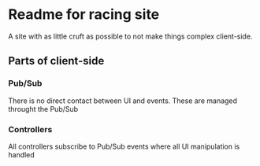 # Readme for racing site
A site with as little cruft as possible to not make things complex client-side.

## Parts of client-side
### Pub/Sub
There is no direct contact between UI and events. These are managed throught the Pub/Sub

### Controllers
All controllers subscribe to Pub/Sub events where all UI manipulation is handled


